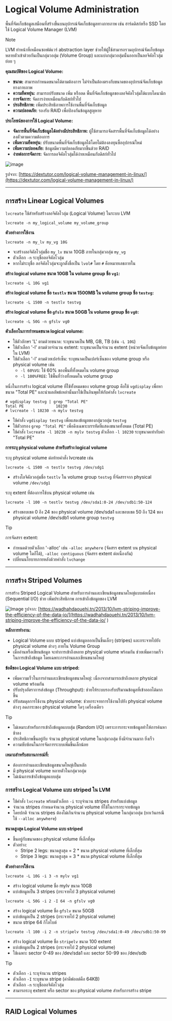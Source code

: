 # Logical Volume Administration

พื้นที่จัดเก็บข้อมูลเสมือนที่สร้างขึ้นบนอุปกรณ์จัดเก็บข้อมูลทางกายภาพ เช่น ฮาร์ดดิสก์หรือ SSD โดยใช้ Logical Volume Manager (LVM) 

> [!NOTE]
>LVM ทำหน้าที่เหมือนซอฟต์แวร์ abstraction layer ช่วยให้ผู้ใช้สามารถรวมอุปกรณ์จัดเก็บข้อมูลหลายตัวเข้าด้วยกันเป็นกลุ่มวอลุ่ม (Volume Group) และแบ่งกลุ่มวอลุ่มนั้นออกเป็นลอจิคัลโวลุ่มย่อย ๆ 

**คุณสมบัติของ Logical Volume:**

- **ขนาด:** สามารถกำหนดขนาดได้ตามต้องการ ไม่จำเป็นต้องตรงกับขนาดของอุปกรณ์จัดเก็บข้อมูลทางกายภาพ
-  **ความยืดหยุ่น:** สามารถปรับขนาด เพิ่ม หรือลด พื้นที่จัดเก็บข้อมูลของลอจิคัลโวลุ่มได้แบบไดนามิก
- **การจัดการ:** จัดการง่ายเหมือนกับดิสก์ทั่วไป
- **ประสิทธิภาพ:** เพิ่มประสิทธิภาพการใช้งานพื้นที่จัดเก็บข้อมูล
- **ความปลอดภัย:** รองรับ RAID เพื่อป้องกันข้อมูลสูญหาย

**ประโยชน์ของการใช้ Logical Volume:**
- **จัดการพื้นที่จัดเก็บข้อมูลได้อย่างมีประสิทธิภาพ:** ผู้ใช้สามารถจัดสรรพื้นที่จัดเก็บข้อมูลได้อย่างลงตัวตามความต้องการ
- **เพิ่มความยืดหยุ่น:** ปรับขนาดพื้นที่จัดเก็บข้อมูลได้โดยไม่ต้องลงทุนซื้ออุปกรณ์ใหม่
- **เพิ่มความปลอดภัย:** ข้อมูลมีความปลอดภัยมากขึ้นด้วย RAID
- **ง่ายต่อการจัดการ:** 
จัดการลอจิคัลโวลุ่มได้ง่ายเหมือนกับดิสก์ทั่วไป

![image](https://dextutor.com/wp-content/uploads/2021/05/image-34.png)

รูปจาก: [https://dextutor.com/logical-volume-management-in-linux/](https://dextutor.com/logical-volume-management-in-linux/)

---
## การสร้าง Linear Logical Volumes

`lvcreate` ใช้สำหรับสร้างลอจิคัลโวลุ่ม (Logical Volume) ในระบบ LVM 

```
lvcreate -n my_logical_volume my_volume_group
```

**ตัวอย่างการใช้งาน**
```
lvcreate -n my_lv my_vg 10G
```
- จะสร้างลอจิคัลโวลุ่มชื่อ `my_lv` ขนาด 10GB ภายในกลุ่มวอลุ่ม `my_vg`
- ตัวเลือก `-n` ระบุชื่อลอจิคัลโวลุ่ม 
- หากไม่ระบุชื่อ ลอจิคัลโวลุ่มจะถูกตั้งชื่อเป็น `lvol#` โดย `#` คือหมายเลขภายใน



**สร้าง logical volume ขนาด 10GB ใน volume group ชื่อ `vg1`:**
```
lvcreate -L 10G vg1
```
**สร้าง logical volume ชื่อ `testlv` ขนาด 1500MB ใน volume group ชื่อ `testvg`:**
```
lvcreate -L 1500 -n testlv testvg
```
**สร้าง logical volume ชื่อ `gfslv` ขนาด 50GB ใน volume group ชื่อ `vg0`:**
```
lvcreate -L 50G -n gfslv vg0
```

**ตัวเลือกในการกำหนดขนาด logical volume:**
- ใช้ตัวอักษร 'L' ตามด้วยขนาด: ระบุขนาดเป็น MB, GB, TB (เช่น `-L 10G`)
- ใช้ตัวเลือก '-l' ตามด้วยจำนวน extent: ระบุขนาดเป็นจำนวน extent (หน่วยจัดเก็บข้อมูลย่อยใน LVM)
- ใช้ตัวเลือก '-l' ตามด้วยเปอร์เซ็น: ระบุขนาดเป็นเปอร์เซ็นของ volume group หรือ physical volume เช่น
    - `-l 60%VG`: ใช้ 60% ของพื้นที่ทั้งหมดใน volume group
    - `-l 100%FREE`: ใช้พื้นที่ว่างทั้งหมดใน volume group

หนึ่งในการสร้าง logical volume ที่ใช้ทั้งหมดของ volume group คือใช้ `vgdisplay` เพื่อหาขนาด "Total PE" และนำผลลัพธ์เหล่านั้นมาใช้เป็นอินพุตให้กับคำสั่ง `lvcreate`
```
# vgdisplay testvg | grep "Total PE"
Total PE              10230
# lvcreate -l 10230 -n mylv testvg
```
- ใช้คำสั่ง `vgdisplay testvg` เพื่อแสดงข้อมูลของกลุ่มวอลุ่ม `testvg`
- ใช้ตัวกรอง `grep "Total PE"` เพื่อดึงเฉพาะบรรทัดที่แสดงขนาดทั้งหมด (Total PE)
- ใช้คำสั่ง `lvcreate -l 10230 -n mylv testvg`
ตัวเลือก `-l 10230` ระบุขนาดเท่ากับค่า "Total PE"


**การระบุ physical volume สำหรับสร้าง logical volume**

ระบุ physical volume ต่อท้ายคำสั่ง lvcreate เช่น
```
lvcreate -L 1500 -n testlv testvg /dev/sdg1
```
- สร้างโลจิคัลวอลุ่มชื่อ `testlv` ใน volume group `testvg` ที่จัดสรรจาก physical volume `/dev/sdg1`

ระบุ extent ที่ต้องการใช้บน physical volume เช่น
```
lvcreate -l 100 -n testlv testvg /dev/sda1:0-24 /dev/sdb1:50-124
```
- สร้างขอบเขต 0 ถึง 24 ของ physical volume /dev/sda1 และขอบเขต 50 ถึง 124 ของ physical volume /dev/sdb1 volume group `testvg`
> [!TIP]
> การจัดสรร extent:
>- กำหนดด้วยตัวเลือก '-alloc' เช่น `-alloc anywhere` (จัดสรร extent บน physical volume ใดก็ได้), `-alloc contiguous` (จัดสรร extent ต่อเนื่องกัน)
>- เปลี่ยนนโยบายภายหลังด้วยคำสั่ง `lvchange`

---
## การสร้าง Striped Volumes
การสร้าง Striped Logical Volume สำหรับการอ่านและเขียนข้อมูลขนาดใหญ่แบบต่อเนื่อง (Sequential I/O) ช่วย เพิ่มประสิทธิภาพ การเข้าถึงข้อมูลของ LVM 

![Image](https://wadhahdaouehi.tn/wp-content/uploads/2013/10/LVM-Striping.png)
รูปจาก: [https://wadhahdaouehi.tn/2013/10/lvm-striping-improve-the-efficiency-of-the-data-io/](https://wadhahdaouehi.tn/2013/10/lvm-striping-improve-the-efficiency-of-the-data-io/
)

**หลักการทำงาน:**
-  Logical Volume แบบ striped แบ่งข้อมูลออกเป็นชิ้นเล็กๆ (stripes) และกระจายไปยัง physical volume ต่างๆ ภายใน Volume Group
- เมื่ออ่านหรือเขียนข้อมูล จะทำการเข้าถึงหลาย physical volume พร้อมกัน ช่วยเพิ่มความเร็วในการเข้าถึงข้อมูล โดยเฉพาะการอ่านและเขียนขนาดใหญ่

**ข้อดีของ Logical Volume แบบ striped:**
- เพิ่มความเร็วในการอ่านและเขียนข้อมูลขนาดใหญ่: เนื่องจากสามารถเข้าถึงหลาย physical volume พร้อมกัน
- ปรับปรุงอัตราการส่งข้อมูล (Throughput): ช่วยให้ระบบรองรับปริมาณข้อมูลที่เข้าออกได้มากขึ้น
- ปรับสมดุลการใช้งาน physical volume: ช่วยกระจายการใช้งานไปยัง physical volume ต่างๆ ลดภาระของ physical volume ใดๆ เครื่องเดียว

> [!TIP]
> - ไม่เหมาะสำหรับการเข้าถึงข้อมูลแบบสุ่ม (Random I/O) เพราะการกระจายข้อมูลทำให้การค้นหาช้าลง
>- ประสิทธิภาพขึ้นอยู่กับ จำนวน physical volume ในกลุ่มวอลุ่ม ยิ่งมีจำนวนมาก ยิ่งเร็ว
>- ความซับซ้อนในการจัดการระบบเพิ่มขึ้นเล็กน้อย

**เหมาะสำหรับสถานการณ์ที่:**
- ต้องการอ่านและเขียนข้อมูลขนาดใหญ่เป็นหลัก
- มี physical volume หลายตัวในกลุ่มวอลุ่ม
- ไม่เน้นการเข้าถึงข้อมูลแบบสุ่ม


### การสร้าง Logical Volume แบบ striped ใน LVM
- ใช้คำสั่ง `lvcreate` พร้อมตัวเลือก `-i` ระบุจำนวน stripes สำหรับแบ่งข้อมูล
- จำนวน stripes กำหนดจำนวน physical volume ที่ใช้ในการกระจายข้อมูล
- โดยปกติ จำนวน stripes ต้องไม่เกินจำนวน physical volume ในกลุ่มวอลุ่ม (ยกเว้นกรณีใช้ `--alloc anywhere`)

**ขนาดสูงสุด Logical Volume แบบ striped**
- ขึ้นอยู่กับขนาดของ physical volume ที่เล็กที่สุด
- ตัวอย่าง:
    - Stripe 2 legs: ขนาดสูงสุด = 2 * ขนาด physical volume ที่เล็กที่สุด
    - Stripe 3 legs: ขนาดสูงสุด = 3 * ขนาด physical volume ที่เล็กที่สุด

**ตัวอย่างการใช้งาน**
```
lvcreate -L 10G -i 3 -n mylv vg1
```
- สร้าง logical volume ชื่อ mylv ขนาด 10GB
- แบ่งข้อมูลเป็น 3 stripes (กระจายไป 3 physical volume)

```
lvcreate -L 50G -i 2 -I 64 -n gfslv vg0
```
- สร้าง logical volume ชื่อ `gfslv` ขนาด 50GB
- แบ่งข้อมูลเป็น 2 stripes (กระจายไป 2 physical volume)
- ขนาด stripe 64 กิโลไบต์
```
lvcreate -l 100 -i 2 -n stripelv testvg /dev/sda1:0-49 /dev/sdb1:50-99
```
- สร้าง logical volume ชื่อ `stripelv` ขนาด 100 extent
- แบ่งข้อมูลเป็น 2 stripes (กระจายไป 2 physical volume)
- ใช้เฉพาะ sector 0-49 ของ /dev/sda1 และ sector 50-99 ของ /dev/sdb

>[!TIP]
>- ตัวเลือก `-i` ระบุจำนวน stripes
>- ตัวเลือก `-I` ระบุขนาด stripe (ค่าดีฟอลต์คือ 64KB)
>- ตัวเลือก `-n` ระบุชื่อลอจิคัลโวลุ่ม
>- สามารถระบุ extent หรือ sector ของ physical volume สำหรับการสร้าง stripe
---

## RAID Logical Volumes
